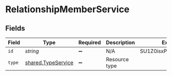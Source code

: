# RelationshipMemberService


## Fields

| Field                                                    | Type                                                     | Required                                                 | Description                                              | Example                                                  |
| -------------------------------------------------------- | -------------------------------------------------------- | -------------------------------------------------------- | -------------------------------------------------------- | -------------------------------------------------------- |
| `id`                                                     | *string*                                                 | :heavy_minus_sign:                                       | N/A                                                      | SU1Z0isxPaozGVKXdv0eY                                    |
| `type`                                                   | [shared.TypeService](../../models/shared/typeservice.md) | :heavy_minus_sign:                                       | Resource type                                            |                                                          |